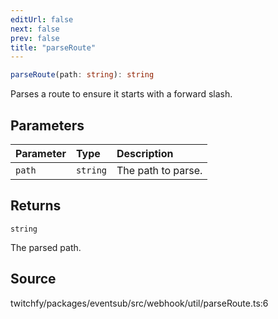 ```yaml
---
editUrl: false
next: false
prev: false
title: "parseRoute"
---
```


```ts
parseRoute(path: string): string
```

Parses a route to ensure it starts with a forward slash.

## Parameters

| Parameter | Type | Description |
| :------ | :------ | :------ |
| `path` | `string` | The path to parse. |

## Returns

`string`

The parsed path.

## Source

twitchfy/packages/eventsub/src/webhook/util/parseRoute.ts:6
